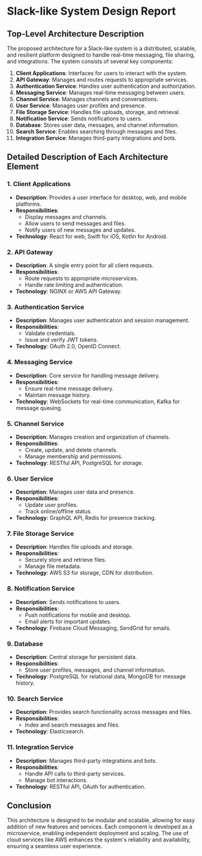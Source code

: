 # Slack-like System Design Report

## Top-Level Architecture Description

The proposed architecture for a Slack-like system is a distributed, scalable, and resilient platform designed to handle real-time messaging, file sharing, and integrations. The system consists of several key components:

1. **Client Applications**: Interfaces for users to interact with the system.
2. **API Gateway**: Manages and routes requests to appropriate services.
3. **Authentication Service**: Handles user authentication and authorization.
4. **Messaging Service**: Manages real-time messaging between users.
5. **Channel Service**: Manages channels and conversations.
6. **User Service**: Manages user profiles and presence.
7. **File Storage Service**: Handles file uploads, storage, and retrieval.
8. **Notification Service**: Sends notifications to users.
9. **Database**: Stores user data, messages, and channel information.
10. **Search Service**: Enables searching through messages and files.
11. **Integration Service**: Manages third-party integrations and bots.

## Detailed Description of Each Architecture Element

### 1. Client Applications
- **Description**: Provides a user interface for desktop, web, and mobile platforms.
- **Responsibilities**: 
  - Display messages and channels.
  - Allow users to send messages and files.
  - Notify users of new messages and updates.
- **Technology**: React for web, Swift for iOS, Kotlin for Android.

### 2. API Gateway
- **Description**: A single entry point for all client requests.
- **Responsibilities**: 
  - Route requests to appropriate microservices.
  - Handle rate limiting and authentication.
- **Technology**: NGINX or AWS API Gateway.

### 3. Authentication Service
- **Description**: Manages user authentication and session management.
- **Responsibilities**: 
  - Validate credentials.
  - Issue and verify JWT tokens.
- **Technology**: OAuth 2.0, OpenID Connect.

### 4. Messaging Service
- **Description**: Core service for handling message delivery.
- **Responsibilities**: 
  - Ensure real-time message delivery.
  - Maintain message history.
- **Technology**: WebSockets for real-time communication, Kafka for message queuing.

### 5. Channel Service
- **Description**: Manages creation and organization of channels.
- **Responsibilities**: 
  - Create, update, and delete channels.
  - Manage membership and permissions.
- **Technology**: RESTful API, PostgreSQL for storage.

### 6. User Service
- **Description**: Manages user data and presence.
- **Responsibilities**: 
  - Update user profiles.
  - Track online/offline status.
- **Technology**: GraphQL API, Redis for presence tracking.

### 7. File Storage Service
- **Description**: Handles file uploads and storage.
- **Responsibilities**: 
  - Securely store and retrieve files.
  - Manage file metadata.
- **Technology**: AWS S3 for storage, CDN for distribution.

### 8. Notification Service
- **Description**: Sends notifications to users.
- **Responsibilities**: 
  - Push notifications for mobile and desktop.
  - Email alerts for important updates.
- **Technology**: Firebase Cloud Messaging, SendGrid for emails.

### 9. Database
- **Description**: Central storage for persistent data.
- **Responsibilities**: 
  - Store user profiles, messages, and channel information.
- **Technology**: PostgreSQL for relational data, MongoDB for message history.

### 10. Search Service
- **Description**: Provides search functionality across messages and files.
- **Responsibilities**: 
  - Index and search messages and files.
- **Technology**: Elasticsearch.

### 11. Integration Service
- **Description**: Manages third-party integrations and bots.
- **Responsibilities**: 
  - Handle API calls to third-party services.
  - Manage bot interactions.
- **Technology**: RESTful API, OAuth for authentication.

## Conclusion

This architecture is designed to be modular and scalable, allowing for easy addition of new features and services. Each component is developed as a microservice, enabling independent deployment and scaling. The use of cloud services like AWS enhances the system's reliability and availability, ensuring a seamless user experience.

